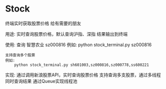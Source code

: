 # Stock
终端实时获取股票价格
给有需要的朋友

用途:
    实时查询股票价格，默认查询沪指、深指
    结果输出到终端

使用:
    查询 智慧农业 sz000816
    例如:
        python stock_terminal.py sz000816
    
    支持查询多个股票
    例如:
        python stock_terminal.py sh601003,sz000816,sz000778,ss600221

实现:
    通过调用新浪股票API，实时查询股票价格
    支持查询多支股票，通过多线程同时查询结果
    通过Queue实现线程池
